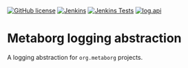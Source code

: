 [![GitHub license](https://img.shields.io/github/license/metaborg/log)](https://github.com/metaborg/log/blob/master/LICENSE)
[![Jenkins](https://img.shields.io/jenkins/build/https/buildfarm.metaborg.org/job/metaborg/job/log/job/master)](https://buildfarm.metaborg.org/job/metaborg/job/log/job/master/lastBuild)
[![Jenkins Tests](https://img.shields.io/jenkins/tests/https/buildfarm.metaborg.org/job/metaborg/job/log/job/master)](https://buildfarm.metaborg.org/job/metaborg/job/log/job/master/lastBuild/testReport/)
[![log.api](https://img.shields.io/maven-metadata/v?label=log.api&metadataUrl=https%3A%2F%2Fartifacts.metaborg.org%2Fcontent%2Frepositories%2Freleases%2Forg%2Fmetaborg%2Flog.api%2Fmaven-metadata.xml)](https://mvnrepository.com/artifact/org.metaborg/log.api?repo=metaborg-releases)

# Metaborg logging abstraction

A logging abstraction for `org.metaborg` projects.
